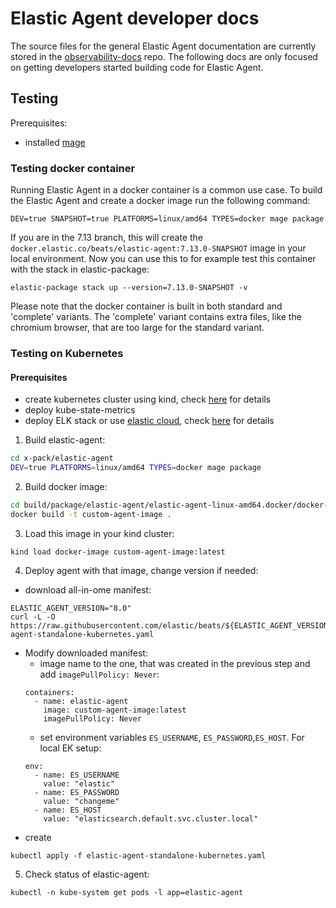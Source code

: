 # Elastic Agent developer docs

The source files for the general Elastic Agent documentation are currently stored
in the [observability-docs](https://github.com/elastic/observability-docs) repo. The following docs are only focused on getting developers started building code for Elastic Agent.

## Testing 

Prerequisites:
- installed [mage](https://github.com/magefile/mage)

### Testing docker container

Running Elastic Agent in a docker container is a common use case. To build the Elastic Agent and create a docker image run the following command:

```
DEV=true SNAPSHOT=true PLATFORMS=linux/amd64 TYPES=docker mage package
```

If you are in the 7.13 branch, this will create the `docker.elastic.co/beats/elastic-agent:7.13.0-SNAPSHOT` image in your local environment. Now you can use this to for example test this container with the stack in elastic-package:

```
elastic-package stack up --version=7.13.0-SNAPSHOT -v
```

Please note that the docker container is built in both standard and 'complete' variants.
The 'complete' variant contains extra files, like the chromium browser, that are too large
for the standard variant.

### Testing on Kubernetes

#### Prerequisites
- create kubernetes cluster using kind, check [here](https://github.com/elastic/beats/blob/master/metricbeat/module/kubernetes/_meta/test/docs/README.md) for details
- deploy kube-state-metrics
- deploy ELK stack or use [elastic cloud](https://cloud.elastic.co), check [here](https://github.com/elastic/beats/blob/master/metricbeat/module/kubernetes/_meta/test/docs/README.md) for details


1. Build elastic-agent:
```bash
cd x-pack/elastic-agent
DEV=true PLATFORMS=linux/amd64 TYPES=docker mage package
```
2. Build docker image:
```bash
cd build/package/elastic-agent/elastic-agent-linux-amd64.docker/docker-build
docker build -t custom-agent-image .
```
3. Load this image in your kind cluster:
```
kind load docker-image custom-agent-image:latest
```
4. Deploy agent with that image, change version if needed:
- download all-in-ome manifest:
```
ELASTIC_AGENT_VERSION="8.0"
curl -L -O https://raw.githubusercontent.com/elastic/beats/${ELASTIC_AGENT_VERSION}/deploy/kubernetes/elastic-agent-standalone-kubernetes.yaml
```
- Modify downloaded manifest:
    - image name to the one, that was created in the previous step and add `imagePullPolicy: Never`:
    ```
    containers:
      - name: elastic-agent
        image: custom-agent-image:latest
        imagePullPolicy: Never
    ``` 
    - set environment variables `ES_USERNAME`, `ES_PASSWORD`,`ES_HOST`.
    For local EK setup:
    ```
    env:
      - name: ES_USERNAME
        value: "elastic"
      - name: ES_PASSWORD
        value: "changeme"
      - name: ES_HOST
        value: "elasticsearch.default.svc.cluster.local"
    ```
- create
```
kubectl apply -f elastic-agent-standalone-kubernetes.yaml
```
5. Check status of elastic-agent:
```
kubectl -n kube-system get pods -l app=elastic-agent
```
